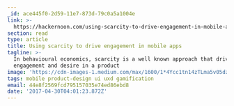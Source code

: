 ```yaml
---
_id: ace445f0-2d59-11e7-873d-79c0a5a1004e
link: >-
  https://hackernoon.com/using-scarcity-to-drive-engagement-in-mobile-apps-fe715d33a7e
section: read
type: article
title: Using scarcity to drive engagement in mobile apps
tagline: >-
  In behavioural economics, scarcity is a well known approach that drives
  engagement and desire in a product
image: 'https://cdn-images-1.medium.com/max/1600/1*4Ycc1tn14zTLma5v05dz1Q.png'
tags: mobile product-design ui uxd gamification
email: 44e8f2569fcd795157035e74ed86ebd8
date: '2017-04-30T04:01:23.872Z'
---
```


